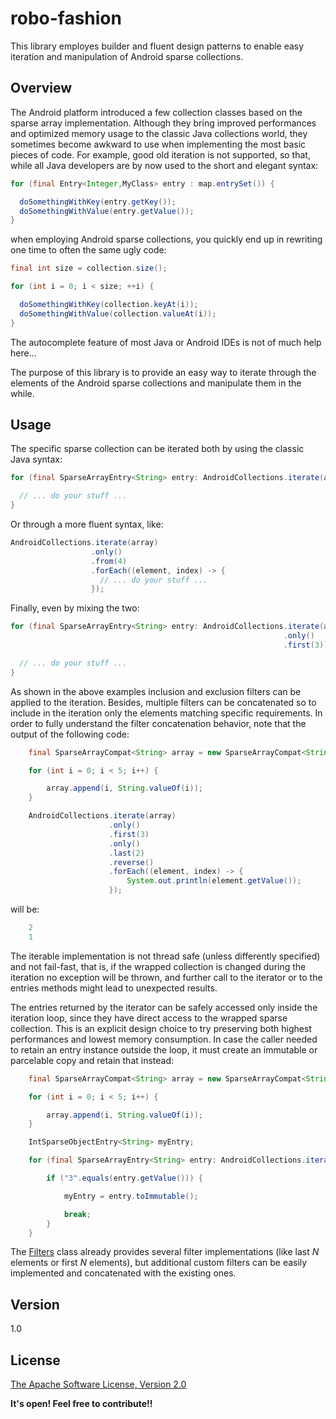 robo-fashion
============

This library employes builder and fluent design patterns to enable easy iteration and manipulation of Android sparse collections.

Overview
--------

The Android platform introduced a few collection classes based on the sparse array implementation. Although they bring improved performances and optimized memory usage to the classic Java collections world, they sometimes become awkward to use when implementing the most basic pieces of code. For example, good old iteration is not supported, so that, while all Java developers are by now used to the short and elegant syntax:

```java
for (final Entry<Integer,MyClass> entry : map.entrySet()) {

  doSomethingWithKey(entry.getKey());
  doSomethingWithValue(entry.getValue());
}
```

when employing Android sparse collections, you quickly end up in rewriting one time to often the same ugly code:

```java
final int size = collection.size();

for (int i = 0; i < size; ++i) {

  doSomethingWithKey(collection.keyAt(i));
  doSomethingWithValue(collection.valueAt(i));
}
```

The autocomplete feature of most Java or Android IDEs is not of much help here...

The purpose of this library is to provide an easy way to iterate through the elements of the Android sparse collections and manipulate them in the while.

Usage
-----

The specific sparse collection can be iterated both by using the classic Java syntax:

```java
for (final SparseArrayEntry<String> entry: AndroidCollections.iterate(array)) {

  // ... do your stuff ...
}
```

Or through a more fluent syntax, like:

```java
AndroidCollections.iterate(array)
                  .only()
                  .from(4)
                  .forEach((element, index) -> {
                    // ... do your stuff ...
                  });
```

Finally, even by mixing the two:

```java
for (final SparseArrayEntry<String> entry: AndroidCollections.iterate(array)
                                                             .only()
                                                             .first(3)) {

  // ... do your stuff ...
}
```

As shown in the above examples inclusion and exclusion filters can be applied to the iteration. Besides, multiple filters can be concatenated so to include in the iteration only the elements matching specific requirements.
In order to fully understand the filter concatenation behavior, note that the output of the following code:

```java
    final SparseArrayCompat<String> array = new SparseArrayCompat<String>();

    for (int i = 0; i < 5; i++) {

        array.append(i, String.valueOf(i));
    }

    AndroidCollections.iterate(array)
                      .only()
                      .first(3)
                      .only()
                      .last(2)
                      .reverse()
                      .forEach((element, index) -> {
                          System.out.println(element.getValue());
                      });
```

will be:

```java
    2
    1
```

The iterable implementation is not thread safe (unless differently specified) and not fail-fast, that is, if the wrapped collection is changed during the iteration no exception will be thrown, and further call to the iterator or to the entries methods might lead to unexpected results.

The entries returned by the iterator can be safely accessed only inside the iteration loop, since they have direct access to the wrapped sparse collection. This is an explicit design choice to try preserving both highest performances and lowest memory consumption.
In case the caller needed to retain an entry instance outside the loop, it must create an immutable or parcelable copy and retain that instead:

```java
    final SparseArrayCompat<String> array = new SparseArrayCompat<String>();

    for (int i = 0; i < 5; i++) {

        array.append(i, String.valueOf(i));
    }

    IntSparseObjectEntry<String> myEntry;

    for (final SparseArrayEntry<String> entry: AndroidCollections.iterate(array)) {

        if ("3".equals(entry.getValue())) {

            myEntry = entry.toImmutable();

            break;
        }
    }
```

The [Filters][2] class already provides several filter implementations (like last *N* elements or first *N* elements), but additional custom filters can be easily implemented and concatenated with the existing ones.


Version
-------

1.0

License
-------

[The Apache Software License, Version 2.0][1]

**It's open! Feel free to contribute!!**

[1]:http://www.apache.org/licenses/LICENSE-2.0
[2]:https://github.com/davide-maestroni/robo-fashion/blob/master/lib/src/main/java/com/bmd/android/collection/filter/Filters.java
